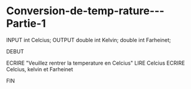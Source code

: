 # Conversion-de-temp-rature---Partie-1
INPUT
int Celcius;
OUTPUT
double int Kelvin;
double int Farheinet;

DEBUT

ECRIRE "Veuillez rentrer la temperature en Celcius"
LIRE Celcius
ECRIRE Celcius, kelvin et Farheinet

FIN

